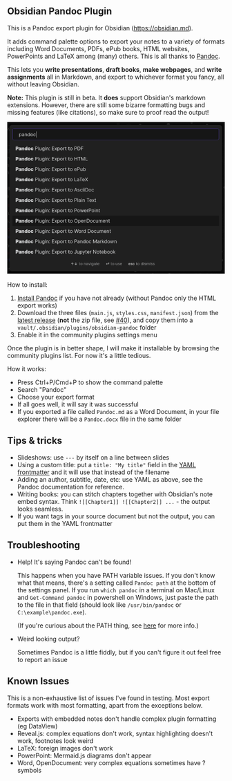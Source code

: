 ## Obsidian Pandoc Plugin

This is a Pandoc export plugin for Obsidian (https://obsidian.md).

It adds command palette options to export your notes to a variety of formats including Word Documents, PDFs, ePub books, HTML websites, PowerPoints and LaTeX among (many) others. This is all thanks to [Pandoc](https://pandoc.org/).

This lets you **write presentations**, **draft books**, **make webpages**, and **write assignments** all in Markdown, and export to whichever format you fancy, all without leaving Obsidian.

**Note:** This plugin is still in beta. It **does** support Obsidian's markdown extensions. However, there are still some bizarre formatting bugs and missing features (like citations), so make sure to proof read the output!

![screenshot of command palette](./command-palette.png)

How to install:
1. [Install Pandoc](https://pandoc.org/installing.html) if you have not already (without Pandoc only the HTML export works)
2. Download the three files (`main.js`, `styles.css`, `manifest.json`) from the [latest release](https://github.com/OliverBalfour/obsidian-pandoc/releases) (**not** the zip file, see [#40](https://github.com/OliverBalfour/obsidian-pandoc/issues/40)), and copy them into a `vault/.obsidian/plugins/obsidian-pandoc` folder
3. Enable it in the community plugins settings menu

Once the plugin is in better shape, I will make it installable by browsing the community plugins list. For now it's a little tedious.

How it works:
* Press Ctrl+P/Cmd+P to show the command palette
* Search "Pandoc"
* Choose your export format
* If all goes well, it will say it was successful
* If you exported a file called `Pandoc.md` as a Word Document, in your file explorer there will be a `Pandoc.docx` file in the same folder

## Tips & tricks

* Slideshows: use `---` by itself on a line between slides
* Using a custom title: put a `title: "My title"` field in the [YAML frontmatter](https://help.obsidian.md/Advanced+topics/YAML+front+matter) and it will use that instead of the filename
* Adding an author, subtitle, date, etc: use YAML as above, see the Pandoc documentation for reference.
* Writing books: you can stitch chapters together with Obsidian's note embed syntax. Think `![[Chapter1]] ![[Chapter2]] ...` - the output looks seamless.
* If you want tags in your source document but not the output, you can put them in the YAML frontmatter

## Troubleshooting

* Help! It's saying Pandoc can't be found!
  
  This happens when you have PATH variable issues. If you don't know what that means, there's a setting called `Pandoc path` at the bottom of the settings panel. If you run `which pandoc` in a terminal on Mac/Linux and `Get-Command pandoc` in powershell on Windows, just paste the path to the file in that field (should look like `/usr/bin/pandoc` or `C:\example\pandoc.exe`).
  
  (If you're curious about the PATH thing, see [here](https://github.com/OliverBalfour/obsidian-pandoc/issues/15#issuecomment-823650889) for more info.)
* Weird looking output?
  
  Sometimes Pandoc is a little fiddly, but if you can't figure it out feel free to report an issue

## Known Issues

This is a non-exhaustive list of issues I've found in testing. Most export formats work with most formatting, apart from the exceptions below.

* Exports with embedded notes don't handle complex plugin formatting (eg DataView)
* Reveal.js: complex equations don't work, syntax highlighting doesn't work, footnotes look weird
* LaTeX: foreign images don't work
* PowerPoint: Mermaid.js diagrams don't appear
* Word, OpenDocument: very complex equations sometimes have ? symbols
